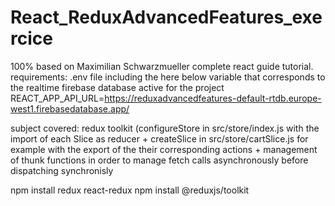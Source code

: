 # React_ReduxAdvancedFeatures_exercice
100% based on Maximilian Schwarzmueller complete react guide tutorial. 
requirements: .env file including the here below variable that corresponds to the realtime firebase database active for the project
  REACT_APP_API_URL=https://reduxadvancedfeatures-default-rtdb.europe-west1.firebasedatabase.app/


subject covered: redux toolkit (configureStore in src/store/index.js with the import of each Slice as reducer  +   createSlice in src/store/cartSlice.js for example  with the export of the their corresponding actions    +     management of thunk functions in order to manage fetch calls asynchronously before dispatching synchronisly 

npm install redux react-redux
npm install @reduxjs/toolkit

